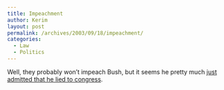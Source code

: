```yaml
---
title: Impeachment
author: Kerim
layout: post
permalink: /archives/2003/09/18/impeachment/
categories:
  - Law
  - Politics
---
```

Well, they probably won&#8217;t impeach Bush, but it seems he pretty much <a href="http://www.theleftcoaster.com/archives/000563.html" onclick="_gaq.push(['_trackEvent', 'outbound-article', 'http://www.theleftcoaster.com/archives/000563.html', 'just admitted that he lied to congress']);" >just admitted that he lied to congress</a>.


